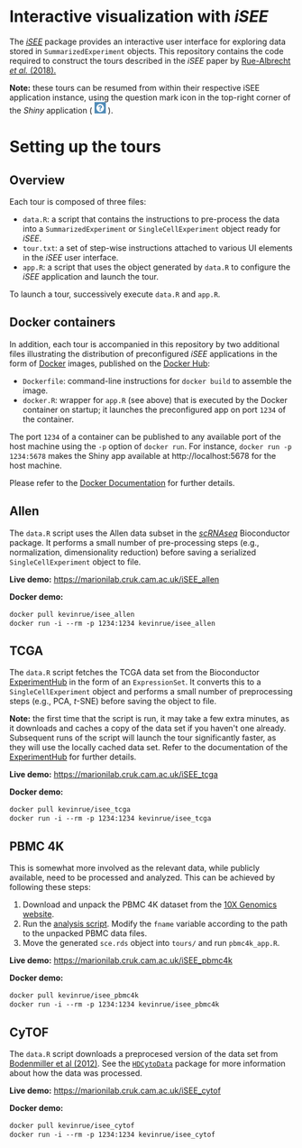 # Interactive visualization with _iSEE_

The [_iSEE_](https://github.com/csoneson/iSEE) package provides an interactive user interface for exploring data stored in `SummarizedExperiment` objects.
This repository contains the code required to construct the tours described in the _iSEE_ paper by [Rue-Albrecht _et al._ (2018).](http://dx.doi.org/10.12688/f1000research.14966.1)

**Note:** these tours can be resumed from within their respective iSEE application instance, using the question mark icon in the top-right corner of the _Shiny_ application ( <img src=img/help.png height="20" width="20"> ).

# Setting up the tours

## Overview

Each tour is composed of three files:

- `data.R`: a script that contains the instructions to pre-process the data into a `SummarizedExperiment` or `SingleCellExperiment` object ready for _iSEE_.
- `tour.txt`: a set of step-wise instructions attached to various UI elements in the _iSEE_ user interface.
- `app.R`: a script that uses the object generated by `data.R` to configure the _iSEE_ application and launch the tour.

To launch a tour, successively execute `data.R` and `app.R`.

## Docker containers

In addition, each tour is accompanied in this repository by two additional files illustrating the distribution of preconfigured _iSEE_ applications in the form of [Docker](https://www.docker.com) images, published on the [Docker Hub](https://hub.docker.com):

- `Dockerfile`: command-line instructions for `docker build` to assemble the image.
- `docker.R`: wrapper for `app.R` (see above) that is executed by the Docker container on startup; it launches the preconfigured app on port `1234` of the container.

The port `1234` of a container can be published to any available port of the host machine using the `-p` option of `docker run`.
For instance, `docker run -p 1234:5678` makes the Shiny app available at http://localhost:5678 for the host machine.

Please refer to the [Docker Documentation](https://docs.docker.com) for further details.

## Allen

The `data.R` script uses the Allen data subset in the [_scRNAseq_](http://bioconductor.org/packages/release/data/experiment/html/scRNAseq.html) Bioconductor package.
It performs a small number of pre-processing steps (e.g., normalization, dimensionality reduction) before saving a serialized `SingleCellExperiment` object to file.

**Live demo:** https://marionilab.cruk.cam.ac.uk/iSEE_allen

**Docker demo:**
```
docker pull kevinrue/isee_allen
docker run -i --rm -p 1234:1234 kevinrue/isee_allen
```

## TCGA

The `data.R` script fetches the TCGA data set from the Bioconductor [ExperimentHub](http://bioconductor.org/packages/release/bioc/html/ExperimentHub.html) in the form of an `ExpressionSet`.
It converts this to a `SingleCellExperiment` object and performs a small number of preprocessing steps (e.g., PCA, _t_-SNE) before saving the object to file.

**Note:** the first time that the script is run, it may take a few extra minutes, as it downloads and caches a copy of the data set if you haven't one already. 
Subsequent runs of the script will launch the tour significantly faster, as they will use the locally cached data set. 
Refer to the documentation of the [ExperimentHub](http://bioconductor.org/packages/release/bioc/html/ExperimentHub.html) for further details.

**Live demo:** https://marionilab.cruk.cam.ac.uk/iSEE_tcga

**Docker demo:**
```
docker pull kevinrue/isee_tcga
docker run -i --rm -p 1234:1234 kevinrue/isee_tcga
```

## PBMC 4K

This is somewhat more involved as the relevant data, while publicly available, need to be processed and analyzed.
This can be achieved by following these steps:

1. Download and unpack the PBMC 4K dataset from the [10X Genomics website](http://cf.10xgenomics.com/samples/cell-exp/2.1.0/pbmc4k/pbmc4k_raw_gene_bc_matrices.tar.gz).
2. Run the [analysis script](https://github.com/MarioniLab/EmptyDrops2017/tree/master/analysis/pbmc4k/analysis.Rmd).
Modify the `fname` variable according to the path to the unpacked PBMC data files.
3. Move the generated `sce.rds` object into `tours/` and run `pbmc4k_app.R`.

**Live demo:** https://marionilab.cruk.cam.ac.uk/iSEE_pbmc4k

**Docker demo:**
```
docker pull kevinrue/isee_pbmc4k
docker run -i --rm -p 1234:1234 kevinrue/isee_pbmc4k
```

## CyTOF

The `data.R` script downloads a preprocesed version of the data set from [Bodenmiller et al (2012)](https://www.nature.com/articles/nbt.2317). 
See the [`HDCytoData`](http://bioconductor.org/packages/HDCytoData/) package for more information about how the data was processed. 

**Live demo:** https://marionilab.cruk.cam.ac.uk/iSEE_cytof

**Docker demo:**
```
docker pull kevinrue/isee_cytof
docker run -i --rm -p 1234:1234 kevinrue/isee_cytof
```
